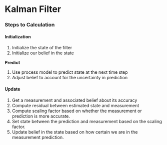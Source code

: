 # Kalman Filter

### Steps to Calculation

#### Initialization

1. Initialize the state of the filter
2. Initialize our belief in the state

**Predict**

1. Use process model to predict state at the next time step
2. Adjust belief to account for the uncertainty in prediction

#### Update

1. Get a measurement and associated belief about its accuracy
2. Compute residual between estimated state and measurement
3. Compute scaling factor based on whether the measurement or prediction is more accurate.
4. Set state between the prediction and measurement based on the scaling factor.
5. Update belief in the state based on how certain we are in the measurement prediction.

